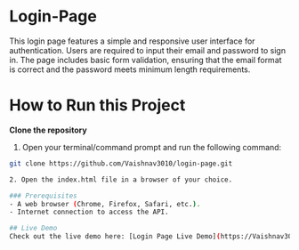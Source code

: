 # Login-Page
This login page features a simple and responsive user interface for authentication. Users are required to input their email and password to sign in. The page includes basic form validation, ensuring that the email format is correct and the password meets minimum length requirements. 
# How to Run this Project
**Clone the repository**  
  1. Open your terminal/command prompt and run the following command:
   ```sh
   git clone https://github.com/Vaishnav3010/login-page.git

  2. Open the index.html file in a browser of your choice.

### Prerequisites
- A web browser (Chrome, Firefox, Safari, etc.).
- Internet connection to access the API.

## Live Demo
Check out the live demo here: [Login Page Live Demo](https://Vaishnav3010.github.io/login-page)
